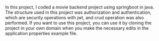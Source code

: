 In this project, I coded a movie backend project using springboot in java. The structure used in this project was authorization and authentication, which are security operations with jwt, and crud operation was also performed. If you want to use this project, you can use it by cloning the project in your own domain when you make the necessary edits in the application properties example file.
